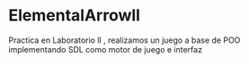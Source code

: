 # ElementalArrowll
Practica en Laboratorio ll , realizamos un juego a base de POO implementando SDL como motor de juego e interfaz

